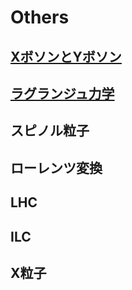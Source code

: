 # Others

## [XボソンとYボソン](https://ja.wikipedia.org/wiki/X%E3%83%9C%E3%82%BD%E3%83%B3%E3%81%A8Y%E3%83%9C%E3%82%BD%E3%83%B3)

## [ラグランジュ力学](https://ja.m.wikipedia.org/wiki/%E3%83%A9%E3%82%B0%E3%83%A9%E3%83%B3%E3%82%B8%E3%83%A5%E5%8A%9B%E5%AD%A6)

## スピノル粒子

## ローレンツ変換

## LHC

## ILC

## X粒子